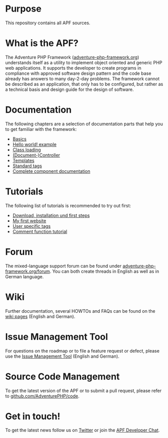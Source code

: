 Purpose
=======

This repository contains all APF sources.


What is the APF?
===============

The Adventure PHP Framework
(<a href="https://adventure-php-framework.org/en" title="adventure-php-framework.org" target="_blank">adventure-php-framework.org</a>)
understands itself as a utility to implement object oriented and generic PHP web applications. It supports the
developer to create programs in compliance with approved software design pattern and the code base already has answers
to many day-2-day problems. The framework cannot be described as an application, that only has to be configured, but
rather as a technical basis and design guide for the design of software.

Documentation
=============

The following chapters are a selection of documentation parts that help you to get familiar with the framework:
  
* <a href="https://adventure-php-framework.org/Page/013-Basics" target="_blank">Basics</a>
* <a href="https://adventure-php-framework.org/Page/014-Hello-world" target="_blank">Hello world! example</a>
* <a href="https://adventure-php-framework.org/Page/154-Class-loading" target="_blank">Class loading</a>
* <a href="https://adventure-php-framework.org/Page/006-Controller" target="_blank">(Document-)Controller</a>
* <a href="https://adventure-php-framework.org/Page/047-Templates" target="_blank">Templates</a>
* <a href="https://adventure-php-framework.org/Page/046-Standard-taglibs" target="_blank">Standard tags</a>
* <a href="https://adventure-php-framework.org/Page/119-Components-documentation" target="_blank">Complete component documentation</a>


Tutorials
=========

The following list of tutorials is recommended to try out first:

* <a href="https://adventure-php-framework.org/Page/111-Download-installation-and-first-steps" target="_blank">Download, installation und first steps</a>
* <a href="https://adventure-php-framework.org/Page/048-My-first-website" target="_blank">My first website</a>
* <a href="https://adventure-php-framework.org/Page/045-User-specific-taglibs" target="_blank">User specific tags</a>
* <a href="https://adventure-php-framework.org/Page/032-Comment-function-tutorial" target="_blank" title="Comment function tutorial">Comment function tutorial</a>


Forum
=====

The mixed-language support forum can be found under <a href="https://adventure-php-framework.org/forum" target="_blank">adventure-php-framework.org/forum</a>.
You can both create threads in English as well as in German language.


Wiki
====

Further documentation, several HOWTOs and FAQs can be found on the
<a href="https://adventure-php-framework.org/wiki/" title="APF wiki">wiki pages</a> (English and German).


Issue Management Tool
=====================

For questions on the roadmap or to file a feature request or defect, please use the
<a href="https://adventure-php-framework.org/tracker" target="_blank">Issue Management Tool</a> (English and German).


Source Code Management
======================

To get the latest version of the APF or to submit a pull request, please refer to
<a href="https://github.com/AdventurePHP/code" title="AdventurePHP/code" target="_blank">github.com/AdventurePHP/code</a>.


Get in touch!
=============

To get the latest news follow us on <a href="http://twitter.com/AdventurePHP" target="_blank">Twitter</a> or join
the <a href="https://adventure-php-framework.org/forum/viewtopic.php?f=7&t=1324" target="_blank">APF Developer Chat</a>.
